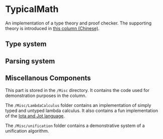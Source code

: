 # TypicalMath
An implementation of a type theory and proof checker.
 The supporting theory is introduced in 
 [this column (Chinese)](https://zhuanlan.zhihu.com/typical-math).

## Type system

## Parsing system

## Miscellanous Components

This part is stored in the `/Misc` directory. It contains the
code used for demonstration purposes in the column.

The `/Misc/LambdaCalculus` folder contains an implementation of
simply typed and untyped lambda calculus. It also contains a
fun implementation of the [Iota and Jot language](https://en.wikipedia.org/wiki/Iota_and_Jot).

The `/Misc/unification` folder contains a demonstrative system
of a unification algorithm.
